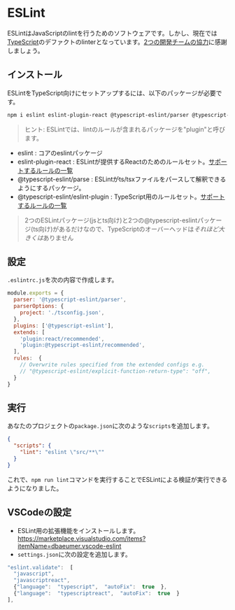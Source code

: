 # ESLint

ESLintはJavaScriptのlintを行うためのソフトウェアです。しかし、現在では[TypeScript](https://github.com/Microsoft/TypeScript/issues/29288)のデファクトのlinterとなっています。[2つの開発チームの協力](https://eslint.org/blog/2019/01/future-typescript-eslint)に感謝しましょう。

## インストール

ESLintをTypeScript向けにセットアップするには、以下のパッケージが必要です。

```sh
npm i eslint eslint-plugin-react @typescript-eslint/parser @typescript-eslint/eslint-plugin
```

> ヒント: ESLintでは、lintのルールが含まれるパッケージを"plugin"と呼びます。

* eslint : コアのeslintパッケージ
* eslint-plugin-react : ESLintが提供するReactのためのルールセット。[サポートするルールの一覧](https://github.com/yannickcr/eslint-plugin-react#list-of-supported-rules)
* @typescript-eslint/parse : ESLintがts/tsxファイルをパースして解釈できるようにするパッケージ。
* @typescript-eslint/eslint-plugin : TypeScript用のルールセット。[サポートするルールの一覧](https://github.com/typescript-eslint/typescript-eslint/tree/master/packages/eslint-plugin#supported-rules)

> 2つのESLintパッケージ(jsとts向け)と2つの@typescript-eslintパッケージ(ts向け)があるだけなので、TypeScriptのオーバーヘッドは*それほど大きくは*ありません

## 設定

`.eslintrc.js`を次の内容で作成します。

```js
module.exports = {
  parser: '@typescript-eslint/parser',
  parserOptions: {
    project: './tsconfig.json',
  },
  plugins: ['@typescript-eslint'],
  extends: [
    'plugin:react/recommended',
    'plugin:@typescript-eslint/recommended',
  ],
  rules:  {
    // Overwrite rules specified from the extended configs e.g.
    // "@typescript-eslint/explicit-function-return-type": "off",
  }
}
```

## 実行

あなたのプロジェクトの`package.json`に次のような`scripts`を追加します。

```json
{
  "scripts": {
    "lint": "eslint \"src/**\""
  }
}
```

これで、`npm run lint`コマンドを実行することでESLintによる検証が実行できるようになりました。

## VSCodeの設定

* ESLint用の拡張機能をインストールします。 https://marketplace.visualstudio.com/items?itemName=dbaeumer.vscode-eslint
* `settings.json`に次の設定を追加します。

```js
"eslint.validate":  [
  "javascript",
  "javascriptreact",
  {"language":  "typescript",  "autoFix":  true  },
  {"language":  "typescriptreact",  "autoFix":  true  }
],
```

